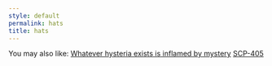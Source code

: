 ```yaml
---
style: default
permalink: hats
title: hats
---
```

You may also like:
[Whatever hysteria exists is inflamed by mystery](http://scp-wiki.net/hysteria)
[SCP-405](http://scp-wiki.net/scp-405)